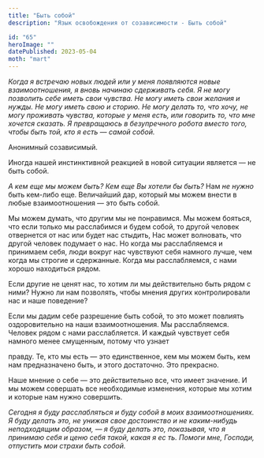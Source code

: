 ```yaml
---
title: "Быть собой"
description: "Язык освобождения от созависимости - Быть собой"

id: "65"
heroImage: ""
datePublished: 2023-05-04
moth: "mart"
---
```


_Когда_ _я_ _встречаю_ _новых_ _людей_ _или_ _у_ _меня_ _появляются_ _новые_
_взаимоотношения,_ _я_ _вновь_ _начинаю_ _сдерживать_ _себя._ _Я_ _не_ _могу_
_позволить_ _себе_ _иметь_ _свои_ _чувства._ _Не_ _могу_ _иметь_ _свои_
_желания_ _и_ _нужды._ _Не_ _могу_ _иметь_ _свою_ _и_ _сторию._ _Не_ _могу_
_делать_ _то,_ _что_ _хочу,_ _не_ _могу_ _проживать_ _чувства,_ _которые_ _у_
_меня_ _есть,_ _или_ _говорить_ _то,_ _что_ _мне_ _хочется_ _сказать._ _Я_
_превращаюсь_ _в_ _безупречного_ _робота_ _вместо_ _того,_ _чтобы_ _быть_
_той,_ _кто_ _я_ _есть_ _—_ _самой_ _собой._

Анонимный созависимый.

Иногда нашей инстинктивной реакцией в новой ситуации является — не быть собой.

_А кем еще мы можем быть? Кем еще Вы хотели бы быть?_ Нам _не_ _нужно_ быть
кем-либо еще. Величайший дар, который мы можем внести в любые взаимоотношения
— это быть собой.

Мы можем думать, что другим мы не понравимся. Мы можем бояться, что если
только мы расслабимся и будем собой, то другой человек отвернется от нас или
будет нас стыдить, Нас может волновать, что другой человек подумает о нас. Но
когда мы расслабляемся и принимаем себя, люди вокруг нас чувствуют себя
намного лучше, чем когда мы строгие и сдержанные. Когда мы расслабляемся, с
нами хорошо находиться рядом.

Если другие не ценят нас, то хотим ли мы действительно быть рядом с ними?
Нужно ли нам позволять, чтобы мнения других контролировали нас и наше
поведение?

Если мы дадим себе разрешение быть собой, то это может повлиять оздоровительно
на наши взаимоотношения. Мы расслабляемся. Человек рядом с нами расслабляется.
И каждый чувствует себя намного менее смущенным, потому что узнает

правду. Те, кто мы есть — это единственное, кем мы можем быть, кем нам
предназначено быть, и этого достаточно. Это прекрасно.

Наше мнение о себе — это действительно все, что имеет значение. И мы можем
совершать все необходимые изменения, которые мы хотим и которые нам нужно
совершить.

_Сегодня_ _я_ _буду_ _расслабляться_ _и_ _буду_ _собой_ _в_ _моих_
_взаимоотношениях._ _Я_ _буду_ _делать_ _это,_ _не_ _унижая_ _свое_
_достоинство_ _и_ _не_ _каким-нибудь_ _неподходящим_ _образом,_ _—_ _я_ _буду_
_делать_ _это,_ _показывая,_ _что_ _я_ _принимаю_ _себя_ _и_ _ценю_ _себя_
_такой,_ _какая_ _я_ _ес_ _ть._ _Помоги_ _мне,_ _Господи,_ _отпустить_ _мои_
_страхи_ _быть_ _собой._
